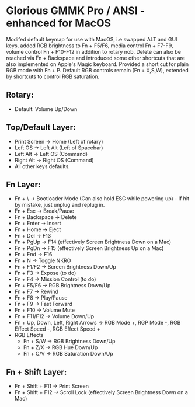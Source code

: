 # Glorious GMMK Pro / ANSI - enhanced for MacOS

Modifed default keymap for use with MacOS, i.e swapped ALT and GUI keys, added RGB brightness to Fn + F5/F6, media control Fn + F7-F9, volume control Fn + F10-F12 in addition to rotary nob. Delete can also be reached via Fn + Backspace and introduced some other shortcuts that are also implemented on Apple's Magic keyboard. Provided a short cut for plain RGB mode with Fn + P. Default RGB controls remain (Fn + X,S,W), extended by shortcuts to control RGB saturation. 

## Rotary:
  - Default: Volume Up/Down

## Top/Default Layer:
  - Print Screen -> Home (Left of rotary)
  - Left OS -> Left Alt (Left of Spacebar)
  - Left Alt -> Left OS (Command)
  - Right Alt -> Right OS (Command)
  - All other keys defaults.

## Fn Layer:
  - Fn + \ -> Bootloader Mode (Can also hold ESC while powering up) - If hit by mistake, just unplug and replug in.
  - Fn + Esc -> Break/Pause
  - Fn + Backspace -> Delete
  - Fn + Enter -> Insert
  - Fn + Home -> Eject
  - Fn + Del -> F13
  - Fn + PgUp -> F14 (effectively Screen Brightness Down on a Mac)
  - Fn + PgDn -> F15 (effectively Screen Brightness Up on a Mac)
  - Fn + End -> F16
  - Fn + N -> Toggle NKRO
  - Fn + F1/F2 -> Screen Brightness Down/Up
  - Fn + F3 -> Expose (to do)
  - Fn + F4 -> Mission Control (to do)
  - Fn + F5/F6 -> RGB Brightness Down/Up
  - Fn + F7 -> Rewind
  - Fn + F8 -> Play/Pause
  - Fn + F9 -> Fast Forward
  - Fn + F10 -> Volume Mute
  - Fn + F11/F12 -> Volume Down/Up
  - Fn + Up, Down, Left, Right Arrows -> RGB Mode +, RGP Mode -, RGB Effect Speed -, RGB Effect Speed +
  - RGB Effects
    - Fn + S/W -> RGB Brightness Down/Up
    - Fn + Z/X -> RGB Hue Down/Up
    - Fn + C/V -> RGB Saturation Down/Up

## Fn + Shift Layer:
  - Fn + Shift + F11 -> Print Screen
  - Fn + Shift + F12 -> Scroll Lock (effectively Screen Brightness Down on a Mac)